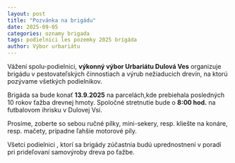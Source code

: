 ```yaml
---
layout: post
title: "Pozvánka na brigádu"
date: 2025-09-05
categories: oznamy brigada 
tags: podielnici les pozemky 2025 brígáda
author: Výbor urbariátu
---
```


Vážení spolu-podielnici, **výkonný výbor Urbariátu Dulová Ves** organizuje brigádu v pestovateľských činnostiach a výrub nežiaducich drevín, na ktorú pozývame všetkých podielnikov. 

Brigáda sa bude konať **13.9.2025** na parcelách,kde prebiehala posledných 10 rokov ťažba drevnej hmoty. Spoločné stretnutie bude o  **8:00 hod.** na futbalovom ihrisku v Dulovej Vsi. 


Prosíme, zoberte so sebou ručné pílky, mini-sekery, resp. kliešte na konáre, resp. mačety, prípadne ľahšie motorové píly.

Všetci podielnici , ktorí sa brigády zúčastnia budú uprednostnení v poradí pri prideľovaní samovýroby dreva po ťažbe.
